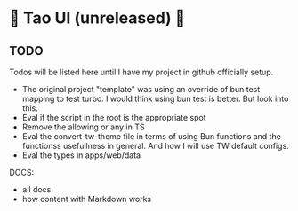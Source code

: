 # 🚧 Tao UI (unreleased) 🚧</h1>

## TODO

Todos will be listed here until I have my project in github officially setup.

- The original project "template" was using an override of bun test mapping to test turbo. I would think using bun test is better. But look into this.
- Eval if the script in the root is the appropriate spot
- Remove the allowing or any in TS
- Eval the convert-tw-theme file in terms of using Bun functions and the functionss usefullness in general. And how I will use TW default configs.
- Eval the types in apps/web/data

DOCS:

- all docs
- how content with Markdown works

